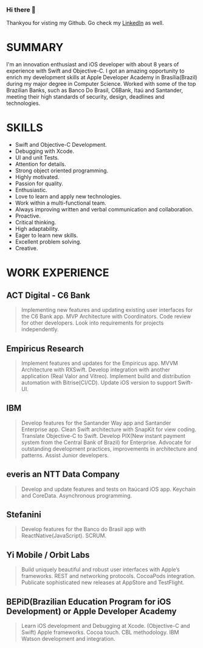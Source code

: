 ### Hi there 👋
Thankyou for visting my Github.
Go check my [LinkedIn](https://www.linkedin.com/in/lynnsouz/) as well.

# SUMMARY
I'm an innovation enthusiast and iOS developer with about 8 years of experience with Swift and Objective-C. I got an amazing opportunity to enrich my development skills at Apple Developer Academy in Brasília(Brazil) during my major degree in Computer Science.
Worked with some of the top Brazilian Banks, such as Banco Do Brasil, C6Bank, Itaú and Santander, meeting their high standards of security, design, deadlines and technologies.

# SKILLS
- Swift and Objective-C Development.
- Debugging with Xcode.
- UI and unit Tests.
- Attention for details.
- Strong object oriented programming.
- Highly motivated.
- Passion for quality.
- Enthusiastic.
- Love to learn and apply new technologies.
- Work within a multi-functional team.
- Always improving written and verbal communication and collaboration.
- Proactive.
- Critical thinking.
- High adaptability.
- Eager to learn new skills.
- Excellent problem solving.
- Creative.

# WORK EXPERIENCE
## ACT Digital - C6 Bank
> Implementing new features and updating existing user interfaces for the C6 Bank app.
> MVP Architecture with Coordinators.
> Code review for other developers.
> Look into requirements for projects independently.
> 

## Empiricus Research
> Implement features and updates for the Empiricus app.
> MVVM Architecture with RXSwift.
> Develop integration with another application (Real Valor and Vitreo).
> Implement build and distribution automation with Bitrise(CI/CD).
> Update iOS version to support Swift-UI.
> 

## IBM
> Develop features for the Santander Way app and Santander Enterprise app.
> Clean Swift architecture with SnapKit for view coding.
> Translate Objective-C to Swift.
> Develop PIX(New instant payment system from the Central Bank of Brazil) for Enterprise.
> Advocate for outstanding development practices, improvements in architecture and
patterns.
> Assist Junior developers.
> 

## everis an NTT Data Company
> Develop and update features and tests on Itaúcard iOS app.
> Keychain and CoreData.
> Asynchronous programming.
> 

## Stefanini
> Develop features for the Banco do Brasil app with ReactNative(JavaScript).
> SCRUM.

## Yi Mobile / Orbit Labs
> Build uniquely beautiful and robust user interfaces with Apple’s frameworks.
> REST and networking protocols.
> CocoaPods integration.
> Publicate sophisticated new releases at AppStore and TestFlight.
> 

## BEPiD(Brazilian Education Program for iOS Development) or Apple Developer Academy
> Learn iOS development and Debugging at Xcode. (Objective-C and Swift)
> Apple frameworks.
> Cocoa touch.
> CBL methodology.
> IBM Watson development and integration.
> 
